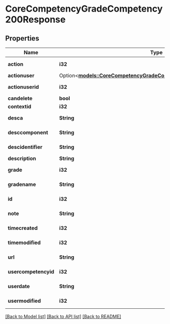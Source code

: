 # CoreCompetencyGradeCompetency200Response

## Properties

Name | Type | Description | Notes
------------ | ------------- | ------------- | -------------
**action** | **i32** | action | [default to null]
**actionuser** | Option<[**models::CoreCompetencyGradeCompetency200ResponseActionuser**](core_competency_grade_competency_200_response_actionuser.md)> |  | [optional]
**actionuserid** | **i32** | actionuserid | [default to null]
**candelete** | **bool** | candelete | 
**contextid** | **i32** | contextid | 
**desca** | **String** | desca | [default to null]
**desccomponent** | **String** | desccomponent | [default to null]
**descidentifier** | **String** | descidentifier | [default to null]
**description** | **String** | description | 
**grade** | **i32** | grade | [default to null]
**gradename** | **String** | gradename | [default to null]
**id** | **i32** | id | [default to 0]
**note** | **String** | note | [default to null]
**timecreated** | **i32** | timecreated | [default to 0]
**timemodified** | **i32** | timemodified | [default to 0]
**url** | **String** | url | [default to null]
**usercompetencyid** | **i32** | usercompetencyid | [default to null]
**userdate** | **String** | userdate | [default to null]
**usermodified** | **i32** | usermodified | [default to 0]

[[Back to Model list]](../README.md#documentation-for-models) [[Back to API list]](../README.md#documentation-for-api-endpoints) [[Back to README]](../README.md)


